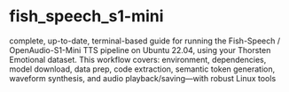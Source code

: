 # fish_speech_s1-mini
complete, up-to-date, terminal-based guide for running the Fish-Speech / OpenAudio-S1-Mini TTS pipeline on Ubuntu 22.04, using your Thorsten Emotional dataset. This workflow covers: environment, dependencies, model download, data prep, code extraction, semantic token generation, waveform synthesis, and audio playback/saving—with robust Linux tools
